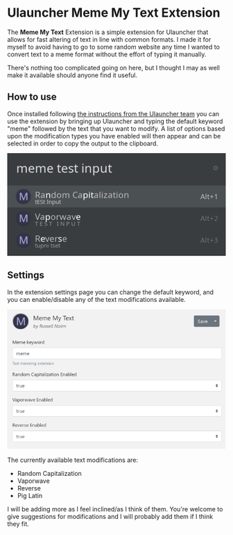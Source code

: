 # Ulauncher Meme My Text Extension

The **Meme My Text** Extension is a simple extension for Ulauncher that allows for fast 
altering of text in line with common formats. I made it for myself to avoid having 
to go to some random website any time I wanted to convert text to a meme format 
without the effort of typing it manually.

There's nothing too complicated going on here, but I thought I may as well make it available
should anyone find it useful.

## How to use

Once installed following 
[the instructions from the Ulauncher team](https://ext.ulauncher.io/about)
you can use the extension by bringing up Ulauncher and typing the default keyword 
"meme" followed by the text that you want to modify. A list of options based upon 
the modification types you have enabled will then appear and can be selected in order 
to copy the output to the clipboard.

![Image of plugin in action](./screenshots/meme-my-text-example.png)

## Settings

In the extension settings page you can change the default keyword, and you can 
enable/disable any of the text modifications available.

![Image of settings page](./screenshots/meme-my-text-settings.png)

The currently available text modifications are:
- Random Capitalization
- Vaporwave
- Reverse
- Pig Latin

I will be adding more as I feel inclined/as I think of them. You're welcome to give 
suggestions for modifications and I will probably add them if I think they fit.
